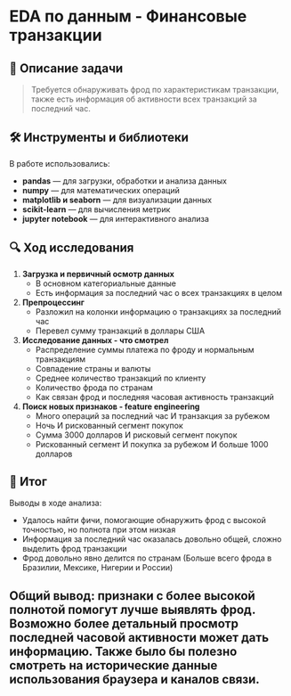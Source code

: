 # EDA по данным - Финансовые транзакции

## 📌 Описание задачи

> Требуется обнаруживать фрод по характеристикам транзакции, также есть информация об активности всех транзакций за последний час.

## 🛠 Инструменты и библиотеки
В работе использовались:
- **pandas** — для загрузки, обработки и анализа данных
- **numpy** — для математических операций
- **matplotlib и seaborn** — для визуализации данных
- **scikit-learn** — для вычисления метрик
- **jupyter notebook** — для интерактивного анализа

## 🔍 Ход исследования
1. **Загрузка и первичный осмотр данных**
   - В основном категориальные данные
   - Есть информация за последний час о всех транзакциях в целом
2. **Препроцессинг**
   - Разложил на колонки информацию о транзакциях за последний час
   - Перевел сумму транзакций в доллары США
3. **Исследование данных - что смотрел**
   - Распределение суммы платежа по фроду и нормальным транзакциям
   - Совпадение страны и валюты
   - Среднее количество транзакций по клиенту
   - Количество фрода по странам
   - Как связан фрод и последняя часовая активность транзакций
4. **Поиск новых признаков - feature engineering**
   - Много операций за последний час И транзакция за рубежом
   - Ночь И рискованный сегмент покупок
   - Сумма 3000 долларов И рисковый сегмент покупок
   - Рискованный сегмент И покупка за рубежом И больше 1000 долларов


## 📌 Итог
Выводы в ходе анализа:
- Удалось найти фичи, помогающие обнаружить фрод с высокой точностью, но полнота при этом низкая
- Информация за последний час оказалась довольно общей, сложно выделить фрод транзакции
- Фрод довольно явно делится по странам (Больше всего фрода в Бразилии, Мексике, Нигерии и России)

## Общий вывод: признаки с более высокой полнотой помогут лучше выявлять фрод. Возможно более детальный просмотр последней часовой активности может дать информацию. Также было бы полезно смотреть на исторические данные использования браузера и каналов связи.
